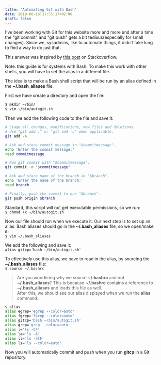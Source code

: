 ```yaml
---
title: "Automating Git with Bash"
date: 2019-06-16T17:55:17+02:00
draft: false
---
```

I've been working with Git for this website more and more and after a time the "git commit" and "git push" gets a bit tedious(especially for small changes). Since we, sysadmins, like to automate things, it didn't take long to find a way to do just that.

This answer was inspired by [this post](https://stackoverflow.com/questions/16709404/how-to-automate-the-commit-and-push-process-git) on Stackoverflow.

Note. this guide is for systems with Bash. To make this work with other shells, you will have to set the alias in a different file.

The idea is to make a Bash shell script that will be run by an alias defined in the **~/.bash_aliases** file.

First we have create a directory and open the file:
  ```bash
  $ mkdir ~/bin/
  $ vim ~/bin/autogit.sh
  ```

Then we add the following code to the file and save it:
```bash
# Stage all changes, modifications, new files and deletions. 
# Use "git add ." or "git add -u" when applicable.
git add -A

# Ask and store commit message in "$commitmessage".
echo 'Enter the commit message:'
read commitmessage

# Run git commit with "$commitmessage".
git commit -m "$commitmessage"

# Ask and store name of the branch in "$branch".
echo 'Enter the name of the branch:'
read branch

# Finally, push the commit to our "$branch".
git push origin $branch
```

Standard, this script will not get executable permissions, so we run:  
`$ chmod +x ~/bin/autogit.sh`

Now our file should run when we execute it. Our next step is to set up an alias.
Bash aliases should go in the **~/.bash_aliases** file, so we open/make it:  
`$ vim ~/.bash_aliases`

We add the following and save it:  
`alias gitcp='bash ~/bin/autogit.sh'`

To effectively use this alias, we have to read in the alias, by sourcing the **~/.bash_aliases** file:  
`$ source ~/.bashrc`  

>Are you wondering why we source **~/.bashrc** and not **~/.bash_aliases**? This is because **~/.bashrc** contains a reference to **~/.bash_aliases** and loads this file as well.  
After this, we should see our alias displayed when we run the **alias** command.
```bash
$ alias
alias egrep='egrep --color=auto'
alias fgrep='fgrep --color=auto'
alias gitcp='bash ~/bin/autogit.sh'
alias grep='grep --color=auto'
alias l='ls -CF'
alias la='ls -A'
alias ll='ls -alF'
alias ls='ls --color=auto'
```
Now you will automatically commit and push when you run **gitcp** in a Git repository.




